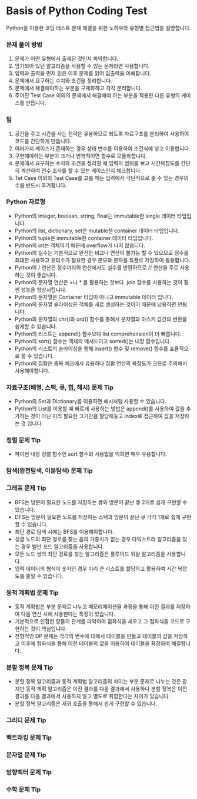# Basis of Python Coding Test
Python을 이용한 코딩 테스트 문제 해결을 위한 노하우와 유형별 접근법을 설명합니다.

### 문제 풀이 방법
1. 문제가 어떤 유형에서 출제된 것인지 파악합니다.
2. 암기되어 있던 알고리즘을 사용할 수 있는 문제라면 사용합니다.
3. 입력과 출력을 먼저 읽은 이후 문제를 읽어 입출력을 이해합니다.
4. 문제에서 요구하는 수치와 조건을 정리합니다.
5. 문제에서 해결해야하는 부분을 구체화하고 각각 분리합니다.
6. 주어진 Test Case 이외의 문제에서 해결해야 하는 부분을 적용한 다른 유형의 케이스를 만듭니다.

### 팁
1. 공간을 주고 시간을 사는 전략은 유용하므로 되도록 자료구조를 분리하여 사용하여 코드를 간단하게 만듭니다.
2. 여러가지 케이스가 존재하는 경우 상태 변수를 이용하여 조건식에 넣고 이용합니다.
3. 구현해야하는 부분이 크거나 반복적이면 함수로 모듈화합니다.
4. 문제에서 요구하는 수치와 조건을 정리할 때 입력의 범위를 보고 시간복잡도를 간단히 계산하여 전수 조사를 할 수 있는 케이스인지 체크합니다.
5. Tet Case 이외의 Test Case를 고를 때는 입력에서 극단적으로 줄 수 있는 경우의 수를 반드시 추가합니다.

### Python 자료형
- Python의 integer, boolean, string, float는 immutable한 single 데이터 타입입니다.
- Python의 list, dictionary, set은 mutable한 container 데이터 타입입니다.
- Python의 tuple은 immutable한 container 데이터 타입입니다.
- Python의 int는 객체이기 때문에 overflow가 나지 않습니다.
- Python의 실수는 기본적으로 완전한 비교나 연산이 불가능 할 수 있으므로 정수를 최대한 사용하고 유리수가 필요한 경우 분모와 분자를 튜플로 저장하여 활용합니다.
- Python의 / 연산은 정수끼리의 연산에서도 실수를 반환하므로 // 연산을 주로 사용하는 것이 좋습니다.
- Python의 문자열 연산은 +나 * 를 활용하는 것보다 .join 함수를 사용하는 것이 훨씬 성능을 향상시킵니다.
- Python의 문자열은 Container 타입이 아니고 immutable 데이터 입니다.
- Python의 문자열 슬라이싱은 객체를 새로 생성하는 것이기 때문에 남용하면 안됩니다.
- Python의 문자열의 chr()와 ord() 함수를 통해서 문자열과 아스키 값간의 변환을 쉽게할 수 있습니다.
- Python의 리스트는 append() 함수보다 list comprehension이 더 빠릅니다.
- Python의 sort() 함수는 객체의 메서드이고 sorted()는 내장 함수입니다.
- Python의 리스트의 슬라이싱을 통해 insert() 함수 및 remove() 함수를 효율적으로 쓸 수 있습니다.
- Python의 집합은 중복 체크에서 유용하나 집합 연산의 복잡도가 크므로 주의해서 사용해야합니다.


### 자료구조(배열, 스택, 큐, 힙, 해시) 문제 Tip
- Python의 Set과 Dictionary를 이용하면 해시처럼 사용할 수 있습니다.
- Python의 List를 이용할 때 빠르게 사용하는 방법은 append()를 사용하여 값을 추가하는 것이 아닌 미리 필요한 크기만큼 할당해놓고 index로 접근하여 값을 저장하는 것 입니다.

### 정렬 문제 Tip
- 파이썬 내장 정렬 함수인 sort 함수의 사용법을 익히면 매우 유용합니다.

### 탐색(완전탐색, 이분탐색) 문제 Tip


### 그래프 문제 Tip
- BFS는 방문이 필요한 노드를 저장하는 큐와 방문이 끝난 큐 2개로 쉽게 구현할 수 있습니다.
- DFS는 방문이 필요한 노드를 저장하는 스택과 방문이 끝난 큐 각각 1개로 쉽게 구현할 수 있습니다.
- 최단 경로 탐색 시에는 BFS를 이용해야합니다.
- 싱글 노드의 최단 경로를 찾는 음의 가중치가 없는 경우 다익스트라 알고리즘을 있는 경우 벨만 포드 알고리즘을 사용합니다.
- 모든 노드 쌍의 최단 경로를 찾는 알고리즘은 플루이드 워샬 알고리즘을 사용합니다.
- 입력 데이터의 형식이 숫자인 경우 미리 큰 리스트를 할당하고 활용하여 시간 복잡도를 줄일 수 있습니다.

### 동적 계획법 문제 Tip
- 동적 계획법은 부분 문제로 나누고 메모리제이션을 과정을 통해 이전 결과를 저장하여 다음 연산 시에 사용한다는 특징이 있습니다.
- 기본적으로 인접한 항들의 관계를 파악하여 점화식을 세우고 그 점화식을 코드로 구현하는 것이 핵심입니다.
- 전형적인 DP 문제는 각각의 변수에 대해서 테이블을 만들고 테이블의 값을 저장하고 이후에 점화식을 통해 이전 테이블의 값을 이용하여 테이블을 확장하여 해결합니다.

### 분할 정복 문제 Tip
- 분할 정복 알고리즘과 동적 계획법 알고리즘의 차이는 부분 문제로 나누는 것은 같지만 동적 계획 알고리즘은 이전 결과를 다음 결과에서 사용하나 분할 정복은 이전 결과를 다음 결과에서 사용하지 않고 별도로 취합한다는 차이가 있습니다.
- 분할 정복 알고리즘은 재귀 호출을 통해서 쉽게 구현할 수 있습니다.

### 그리디 문제 Tip

### 백트래킹 문제 Tip

### 문자열 문제 Tip

### 방향벡터 문제 Tip

### 수학 문제 Tip
